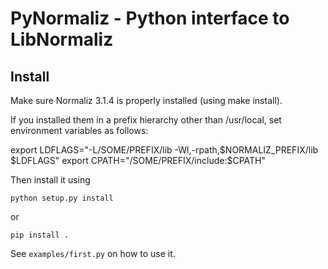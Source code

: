 # PyNormaliz - Python interface to LibNormaliz

## Install
Make sure Normaliz 3.1.4 is properly installed (using make install).

If you installed them in a prefix hierarchy other than /usr/local,
set environment variables as follows:

  export LDFLAGS="-L/SOME/PREFIX/lib -Wl,-rpath,$NORMALIZ_PREFIX/lib $LDFLAGS"
  export CPATH="/SOME/PREFIX/include:$CPATH"

Then install it using

    python setup.py install

or

    pip install .

See `examples/first.py` on how to use it.
